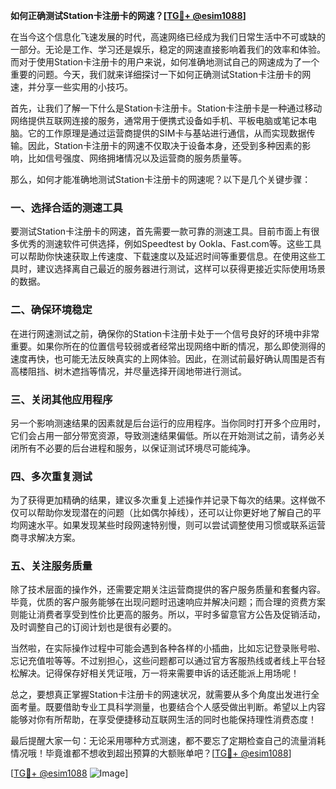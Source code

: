 **如何正确测试Station卡注册卡的网速？[[TG💪+ @esim1088](https://t.me/s/esim1088)]**

在当今这个信息化飞速发展的时代，高速网络已经成为我们日常生活中不可或缺的一部分。无论是工作、学习还是娱乐，稳定的网速直接影响着我们的效率和体验。而对于使用Station卡注册卡的用户来说，如何准确地测试自己的网速成为了一个重要的问题。今天，我们就来详细探讨一下如何正确测试Station卡注册卡的网速，并分享一些实用的小技巧。

首先，让我们了解一下什么是Station卡注册卡。Station卡注册卡是一种通过移动网络提供互联网连接的服务，通常用于便携式设备如手机、平板电脑或笔记本电脑。它的工作原理是通过运营商提供的SIM卡与基站进行通信，从而实现数据传输。因此，Station卡注册卡的网速不仅取决于设备本身，还受到多种因素的影响，比如信号强度、网络拥堵情况以及运营商的服务质量等。

那么，如何才能准确地测试Station卡注册卡的网速呢？以下是几个关键步骤：

### **一、选择合适的测速工具**
要测试Station卡注册卡的网速，首先需要一款可靠的测速工具。目前市面上有很多优秀的测速软件可供选择，例如Speedtest by Ookla、Fast.com等。这些工具可以帮助你快速获取上传速度、下载速度以及延迟时间等重要信息。在使用这些工具时，建议选择离自己最近的服务器进行测试，这样可以获得更接近实际使用场景的数据。

### **二、确保环境稳定**
在进行网速测试之前，确保你的Station卡注册卡处于一个信号良好的环境中非常重要。如果你所在的位置信号较弱或者经常出现网络中断的情况，那么即使测得的速度再快，也可能无法反映真实的上网体验。因此，在测试前最好确认周围是否有高楼阻挡、树木遮挡等情况，并尽量选择开阔地带进行测试。

### **三、关闭其他应用程序**
另一个影响测速结果的因素就是后台运行的应用程序。当你同时打开多个应用时，它们会占用一部分带宽资源，导致测速结果偏低。所以在开始测试之前，请务必关闭所有不必要的后台进程和服务，以保证测试环境尽可能纯净。

### **四、多次重复测试**
为了获得更加精确的结果，建议多次重复上述操作并记录下每次的结果。这样做不仅可以帮助你发现潜在的问题（比如偶尔掉线），还可以让你更好地了解自己的平均网速水平。如果发现某些时段网速特别慢，则可以尝试调整使用习惯或联系运营商寻求解决方案。

### **五、关注服务质量**
除了技术层面的操作外，还需要定期关注运营商提供的客户服务质量和套餐内容。毕竟，优质的客户服务能够在出现问题时迅速响应并解决问题；而合理的资费方案则能让消费者享受到性价比更高的服务。所以，平时多留意官方公告及促销活动，及时调整自己的订阅计划也是很有必要的。

当然啦，在实际操作过程中可能会遇到各种各样的小插曲，比如忘记登录账号啦、忘记充值啦等等。不过别担心，这些问题都可以通过官方客服热线或者线上平台轻松解决。记得保存好相关凭证哦，万一将来需要申诉的话还能派上用场呢！

总之，要想真正掌握Station卡注册卡的网速状况，就需要从多个角度出发进行全面考量。既要借助专业工具科学测量，也要结合个人感受做出判断。希望以上内容能够对你有所帮助，在享受便捷移动互联网生活的同时也能保持理性消费态度！

最后提醒大家一句：无论采用哪种方式测速，都不要忘了定期检查自己的流量消耗情况哦！毕竟谁都不想收到超出预算的大额账单吧？[[TG💪+ @esim1088](https://t.me/s/esim1088)]

[[TG💪+ @esim1088](https://t.me/s/esim1088) ![Image](https://i.postimg.cc/4NQfJmqS/Snipaste-2025-05-13-00-14-12.png)]